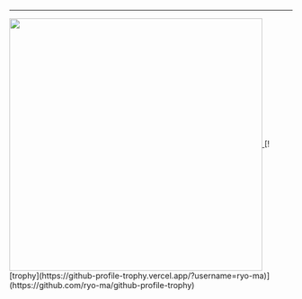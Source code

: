 <hr>

<a href="https://github.com/sidarduygu">
<img align="center" src="https://github-readme-stats.vercel.app/api/top-langs/?username=sidarduygu&layout=compact&theme=dark&show_icons=true" width="450">
</a>
[![trophy](https://github-profile-trophy.vercel.app/?username=ryo-ma)](https://github.com/ryo-ma/github-profile-trophy)


